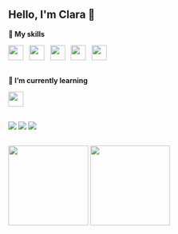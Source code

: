 ##  Hello, I'm Clara 🌺 
         
**🔭 My skills**

<img height="30" src="https://cdn.jsdelivr.net/gh/devicons/devicon@latest/icons/html5/html5-original.svg" />&nbsp;&nbsp;
<img height="30" src="https://cdn.jsdelivr.net/gh/devicons/devicon@latest/icons/css3/css3-original.svg" />&nbsp;&nbsp;
<img height="30" src="https://cdn.jsdelivr.net/gh/devicons/devicon@latest/icons/javascript/javascript-original.svg" />&nbsp;&nbsp;
<img height="30" src="https://cdn.jsdelivr.net/gh/devicons/devicon@latest/icons/git/git-original.svg" />&nbsp;&nbsp;
<img height="30" src="https://cdn.jsdelivr.net/gh/devicons/devicon@latest/icons/azuresqldatabase/azuresqldatabase-original.svg" />&nbsp;&nbsp;
          
##    
**🌱 I’m currently learning**

<img height="30" src="https://cdn.jsdelivr.net/gh/devicons/devicon@latest/icons/python/python-original.svg" />

##
<div> 
  <a href = "mailto:claradiasdacruz@gmail.com"><img src="https://img.shields.io/badge/-Gmail-%23333?style=for-the-badge&logo=gmail&logoColor=white" target="_blank"></a>
  <a href="https://www.linkedin.com/in/claraluzlopes/" target="_blank"><img src="https://img.shields.io/badge/-LinkedIn-%230077B5?style=for-the-badge&logo=linkedin&logoColor=white" target="_blank"></a> 

<a href="https://www.tiktok.com/@claraluzllopes" target="_blank">
  <img src="https://img.shields.io/badge/-TikTok-000000?style=for-the-badge&logo=tiktok&logoColor=white">
</a>
</div>

## 

<div>
         <img loading="lazy" height="160em" src="https://github-readme-stats.vercel.app/api?username=claraluzlopes&show_icons=true&theme=jolly&include_all_commits=true&count_private=true"/>
         <img loading="lazy" height="160em" src="https://github-readme-stats.vercel.app/api/top-langs/?username=claraluzlopes&layout=compact&langs_count=7&theme=jolly"/> 
</div>
